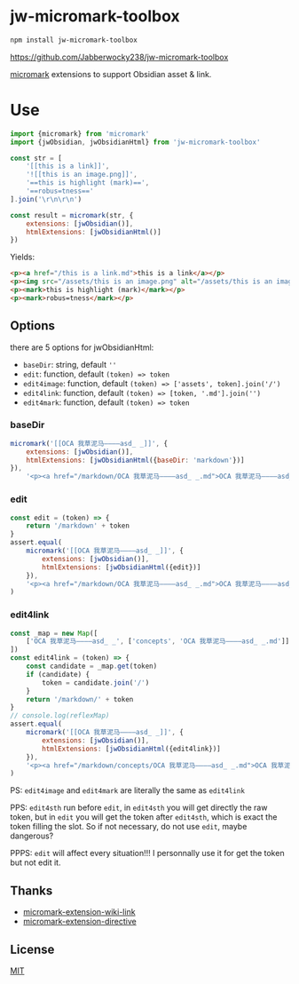 # jw-micromark-toolbox

```sh
npm install jw-micromark-toolbox
```

https://github.com/Jabberwocky238/jw-micromark-toolbox

[micromark][] extensions to support Obsidian asset & link.

# Use

```js
import {micromark} from 'micromark'
import {jwObsidian, jwObsidianHtml} from 'jw-micromark-toolbox'

const str = [
    '[[this is a link]]',
    '![[this is an image.png]]',
    '==this is highlight (mark)==',
    '==robus=tness=='
].join('\r\n\r\n')

const result = micromark(str, {
    extensions: [jwObsidian()],
    htmlExtensions: [jwObsidianHtml()]
})
```

Yields:

```html
<p><a href="/this is a link.md">this is a link</a></p>
<p><img src="/assets/this is an image.png" alt="/assets/this is an image.png"></img></p>
<p><mark>this is highlight (mark)</mark></p>
<p><mark>robus=tness</mark></p>
```

## Options

there are 5 options for jwObsidianHtml:

-   `baseDir`: string, default `''`
-   `edit`: function, default `(token) => token`
-   `edit4image`: function, default `(token) => ['assets', token].join('/')`
-   `edit4link`: function, default `(token) => [token, '.md'].join('')`
-   `edit4mark`: function, default `(token) => token`

### baseDir

```js
micromark('[[OCA 我草泥马————asd_ _]]', {
    extensions: [jwObsidian()],
    htmlExtensions: [jwObsidianHtml({baseDir: 'markdown'})]
}),
    '<p><a href="/markdown/OCA 我草泥马————asd_ _.md">OCA 我草泥马————asd_ _</a></p>'
```

### edit

```js
const edit = (token) => {
    return '/markdown' + token
}
assert.equal(
    micromark('[[OCA 我草泥马————asd_ _]]', {
        extensions: [jwObsidian()],
        htmlExtensions: [jwObsidianHtml({edit})]
    }),
    '<p><a href="/markdown/OCA 我草泥马————asd_ _.md">OCA 我草泥马————asd_ _</a></p>'
)
```

### edit4link

```js
const _map = new Map([
    ['OCA 我草泥马————asd_ _', ['concepts', 'OCA 我草泥马————asd_ _.md']]
])
const edit4link = (token) => {
    const candidate = _map.get(token)
    if (candidate) {
        token = candidate.join('/')
    }
    return '/markdown/' + token
}
// console.log(reflexMap)
assert.equal(
    micromark('[[OCA 我草泥马————asd_ _]]', {
        extensions: [jwObsidian()],
        htmlExtensions: [jwObsidianHtml({edit4link})]
    }),
    '<p><a href="/markdown/concepts/OCA 我草泥马————asd_ _.md">OCA 我草泥马————asd_ _</a></p>'
)
```

PS: `edit4image` and `edit4mark` are literally the same as `edit4link`

PPS: `edit4sth` run before `edit`, in `edit4sth` you will get directly the raw token, but in `edit` you will get the token after `edit4sth`, which is exact the token filling the slot. So if not necessary, do not use `edit`, maybe dangerous?

PPPS: `edit` will affect every situation!!! I personnally use it for get the token but not edit it.

## Thanks

-   [micromark-extension-wiki-link](https://github.com/landakram/micromark-extension-wiki-link)
-   [micromark-extension-directive](https://github.com/micromark/micromark-extension-directive)

## License

[MIT][license]

[npm]: https://docs.npmjs.com/cli/install
[license]: license
[micromark]: https://github.com/micromark/micromark
